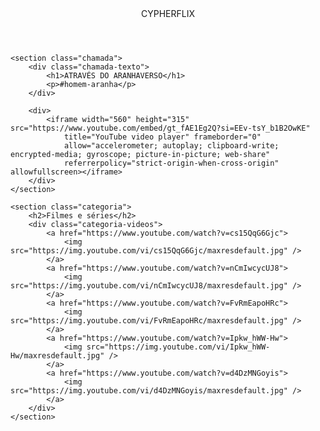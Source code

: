 <html lang="pt-BR">

<head>
    <link rel="stylesheet" href="styles.css">
    <link rel="preconnect" href="https://fonts.googleapis.com">
    <link rel="preconnect" href="https://fonts.gstatic.com" crossorigin>
    <link
        href="https://fonts.googleapis.com/css2?family=Chakra+Petch:ital,wght@0,300;0,400;0,500;0,600;0,700;1,300;1,400;1,500;1,600;1,700&display=swap"
        rel="stylesheet">
    <title>Cypherflix</title>
</head>

<body>
    <header>CYPHERFLIX</header>

    <section class="chamada">
        <div class="chamada-texto">
            <h1>ATRAVÉS DO ARANHAVERSO</h1>
            <p>#homem-aranha</p>
        </div>

        <div>
            <iframe width="560" height="315" src="https://www.youtube.com/embed/gt_fAE1Eg2Q?si=EEv-tsY_b1B2OwKE"
                title="YouTube video player" frameborder="0"
                allow="accelerometer; autoplay; clipboard-write; encrypted-media; gyroscope; picture-in-picture; web-share"
                referrerpolicy="strict-origin-when-cross-origin" allowfullscreen></iframe>
        </div>
    </section>

    <section class="categoria">
        <h2>Filmes e séries</h2>
        <div class="categoria-videos">
            <a href="https://www.youtube.com/watch?v=cs15QqG6Gjc">
                <img src="https://img.youtube.com/vi/cs15QqG6Gjc/maxresdefault.jpg" />
            </a>
            <a href="https://www.youtube.com/watch?v=nCmIwcycUJ8">
                <img src="https://img.youtube.com/vi/nCmIwcycUJ8/maxresdefault.jpg" />
            </a>
            <a href="https://www.youtube.com/watch?v=FvRmEapoHRc">
                <img src="https://img.youtube.com/vi/FvRmEapoHRc/maxresdefault.jpg" />
            </a>
            <a href="https://www.youtube.com/watch?v=Ipkw_hWW-Hw">
                <img src="https://img.youtube.com/vi/Ipkw_hWW-Hw/maxresdefault.jpg" />
            </a>
            <a href="https://www.youtube.com/watch?v=d4DzMNGoyis">
                <img src="https://img.youtube.com/vi/d4DzMNGoyis/maxresdefault.jpg" />
            </a>
        </div>
    </section>

</body>

</html>
